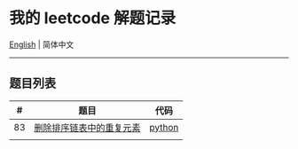 # 我的 leetcode 解题记录

[English](README.md) | 简体中文

---



## 题目列表

| # |题目| 代码 |
| ---- | ---- | ------ |
| 83   | [删除排序链表中的重复元素](problems-cn/83_删除排序链表中的重复元素.md) | [python](python\problems\83_remove-duplicates-from-sorted-list.py) |
|      |      |        |

